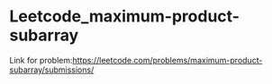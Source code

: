 # Leetcode_maximum-product-subarray
Link for problem:https://leetcode.com/problems/maximum-product-subarray/submissions/
